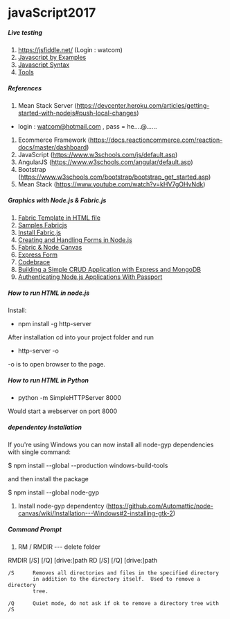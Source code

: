 # javaScript2017
##### Live testing 
1. https://jsfiddle.net/ (Login : watcom)
1. [Javascript by Examples](https://www.w3schools.com/js/js_examples.asp)
1. [Javascript Syntax](https://github.com/java2017/javaScript2017/blob/master/books/JavaScript.pdf)
1. [Tools](https://designshack.net/articles/css/5-online-playgrounds-for-html-css-and-javascript-compared/)

##### References
1. Mean Stack Server (https://devcenter.heroku.com/articles/getting-started-with-nodejs#push-local-changes)
 * login : watcom@hotmail.com , pass = he....@......
1. Ecommerce Framework (https://docs.reactioncommerce.com/reaction-docs/master/dashboard)
1. JavaScript (https://www.w3schools.com/js/default.asp)
1. AngularJS (https://www.w3schools.com/angular/default.asp)
1. Bootstrap (https://www.w3schools.com/bootstrap/bootstrap_get_started.asp)
1. Mean Stack (https://www.youtube.com/watch?v=kHV7gOHvNdk)

##### Graphics with Node.js & Fabric.js
1. [Fabric Template in HTML file](https://github.com/kangax/fabric.js/wiki/Fabric.js-template-html-file)
1. [Samples Fabricjs](http://fabricjs.com/test/node/)
1. [Install Fabric.js](https://www.npmjs.com/package/fabric)
1. [Creating and Handling Forms in Node.js](https://www.sitepoint.com/creating-and-handling-forms-in-node-js/)
1. [Fabric & Node Canvas](http://www.javascriptexamples.info/code/fabric%20node%20canvas/)
1. [Express Form](https://www.npmjs.com/package/express-form)
1. [Codebrace](https://closebrace.com/tutorials)
1. [Building a Simple CRUD Application with Express and MongoDB](https://zellwk.com/blog/crud-express-mongodb/)
1. [Authenticating Node.js Applications With Passport](https://code.tutsplus.com/tutorials/authenticating-nodejs-applications-with-passport--cms-21619)

##### How to run HTML in node.js
Install: 
* npm install -g http-server

After installation cd into your project folder and run 
* http-server -o

-o is to open browser to the page.

##### How to run HTML in Python
* python -m SimpleHTTPServer 8000

Would start a webserver on port 8000

##### dependentcy installation
If you're using Windows you can now install all node-gyp dependencies with single command:

 $ npm install --global --production windows-build-tools

and then install the package

 $ npm install --global node-gyp
 
1. Install node-gyp dependentcy (https://github.com/Automattic/node-canvas/wiki/Installation---Windows#2-installing-gtk-2)

##### Command Prompt
1. RM / RMDIR --- delete folder 

RMDIR [/S] [/Q] [drive:]path
RD [/S] [/Q] [drive:]path

    /S      Removes all directories and files in the specified directory
            in addition to the directory itself.  Used to remove a directory
            tree.

    /Q      Quiet mode, do not ask if ok to remove a directory tree with /S
